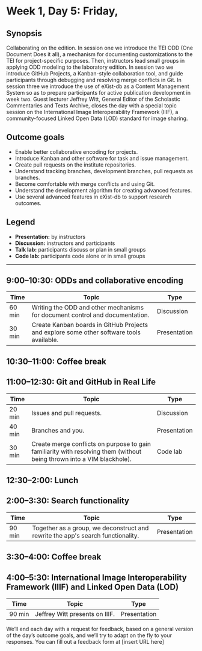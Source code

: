 # Week 1, Day 5: Friday, 
## Synopsis

Collaborating on the edition. In session one we introduce the TEI ODD (One Document
                Does it all), a mechanism for documenting customizations to the TEI for
                project-specific purposes. Then, instructors lead small groups in applying ODD
                modeling to the laboratory edition. In session two we introduce GitHub Projects, a
                Kanban-style collaboration tool, and guide participants through debugging and
                resolving merge conflicts in Git. In session three we introduce the use of eXist-db
                as a Content Management System so as to prepare participants for active publication
                development in week two. Guest lecturer Jeffrey Witt, General Editor of the
                Scholastic Commentaries and Texts Archive, closes the day with a special topic
                session on the International Image Interoperability Framework (IIIF), a
                community-focused Linked Open Data (LOD) standard for image sharing.

## Outcome goals
* Enable better collaborative encoding for projects.
* Introduce Kanban and other software for task and issue management.
* Create pull requests on the institute repositories.
* Understand tracking branches, development branches, pull requests as branches.
* Become comfortable with merge conflicts and using Git.
* Understand the development algorithm for creating advanced features.
* Use several advanced features in eXist-db to support research outcomes.

## Legend

* **Presentation:** by instructors
* **Discussion:** instructors and participants
* **Talk lab:** participants discuss or plan in small groups
* **Code lab:** participants code alone or in small groups

* * *
## 9:00–10:30: ODDs and collaborative encoding

Time | Topic | Type
---- | ---- | ---- 
60 min | Writing the ODD and other mechanisms for document control and documentation. | Discussion
30 min | Create Kanban boards in GitHub Projects and explore some other software tools available. | Presentation

## 10:30–11:00: Coffee break

## 11:00–12:30: Git and GitHub in Real Life

Time | Topic | Type
---- | ---- | ---- 
20 min | Issues and pull requests. | Discussion
40 min | Branches and you. | Presentation
30 min | Create merge conflicts on purpose to gain familiarity with resolving them (without being thrown into a VIM blackhole). | Code lab

## 12:30–2:00: Lunch

## 2:00–3:30: Search functionality

Time | Topic | Type
---- | ---- | ---- 
90 min | Together as a group, we deconstruct and rewrite the app's search functionality. | Presentation

## 3:30–4:00: Coffee break

## 4:00–5:30: International Image Interoperability Framework (IIIF) and Linked Open Data (LOD)

Time | Topic | Type
---- | ---- | ---- 
90 min | Jeffrey Witt presents on IIIF. | Presentation

We’ll end each day with a request for feedback, based on a general version of the day’s outcome goals, and we’ll try to adapt on the fly to your responses. You can fill out a feedback form at [insert URL here]